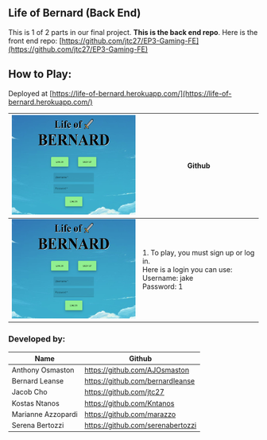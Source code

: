 ## Life of Bernard (Back End)

This is 1 of 2 parts in our final project.  **This is the back end repo**.  Here is the front end repo: [https://github.com/jtc27/EP3-Gaming-FE](https://github.com/jtc27/EP3-Gaming-FE)

## How to Play:
Deployed at [https://life-of-bernard.herokuapp.com/](https://life-of-bernard.herokuapp.com/) 

| <img src="https://raw.githubusercontent.com/jtc27/EP3-Gaming-BE/main/img/lob-1.png" height="200"> | Github |
| -- | -- |
| <img src="https://raw.githubusercontent.com/jtc27/EP3-Gaming-BE/main/img/lob-1.png" height="200"> | 1. To play, you must sign up or log in. <br> Here is a login you can use:<br> Username: jake<br> Password: 1 |

### Developed by:
| Name | Github |
| -- | -- |
| Anthony Osmaston | https://github.com/AJOsmaston |
| Bernard Leanse | https://github.com/bernardleanse |
| Jacob Cho | https://github.com/jtc27 |
| Kostas Ntanos | https://github.com/Kntanos |
| Marianne Azzopardi | https://github.com/marazzo |
| Serena Bertozzi | https://github.com/serenabertozzi |


